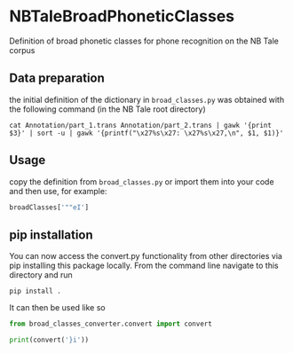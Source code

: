 # NBTaleBroadPhoneticClasses
Definition of broad phonetic classes for phone recognition on the NB Tale corpus

## Data preparation
the initial definition of the dictionary in `broad_classes.py` was obtained with the following command (in the NB Tale root directory)
```
cat Annotation/part_1.trans Annotation/part_2.trans | gawk '{print $3}' | sort -u | gawk '{printf("\x27%s\x27: \x27%s\x27,\n", $1, $1)}'
```

## Usage
copy the definition from `broad_classes.py` or import them into your code and then use, for example:
```python
broadClasses['""eI']
```
## pip installation 
You can now access the convert.py functionality from other directories via pip installing this package locally. From the command line navigate to this directory and run 
```
pip install .
```

It can then be used like so 
```python
from broad_classes_converter.convert import convert

print(convert('}i'))
```



